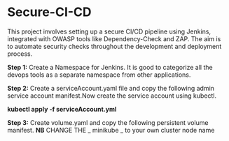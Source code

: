 # Secure-CI-CD
This project involves setting up a secure CI/CD pipeline using Jenkins, integrated with OWASP tools like Dependency-Check and ZAP. The aim is to automate security checks throughout the development and deployment process.

**Step 1:**
Create a Namespace for Jenkins. It is good to categorize all the devops tools as a separate namespace from other applications.

**Step 2:**
Create a serviceAccount.yaml file and copy the following admin service account manifest.Now create the service account using kubectl.

**kubectl apply -f serviceAccount.yml**

**Step 3:** 
Create volume.yaml and copy the following persistent volume manifest. **NB** CHANGE THE _ minikube _ to your  own  cluster  node  name
